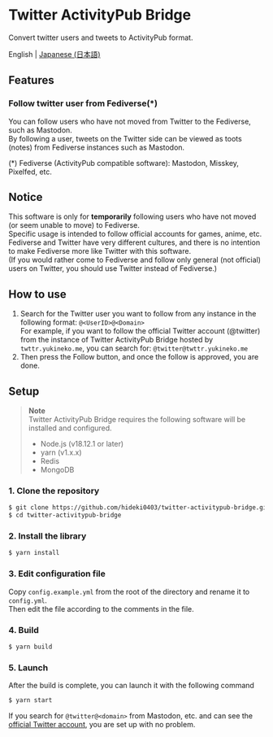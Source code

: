 # Twitter ActivityPub Bridge
Convert twitter users and tweets to ActivityPub format.  

English | [Japanese (日本語)](https://github.com/hideki0403/twitter-activitypub-bridge/blob/master/README_JA.md)

## Features
### Follow twitter user from Fediverse(*)
You can follow users who have not moved from Twitter to the Fediverse, such as Mastodon.  
By following a user, tweets on the Twitter side can be viewed as toots (notes) from Fediverse instances such as Mastodon.  
  
(*) Fediverse (ActivityPub compatible software): Mastodon, Misskey, Pixelfed, etc.  

## Notice
This software is only for **temporarily** following users who have not moved (or seem unable to move) to Fediverse.  
Specific usage is intended to follow official accounts for games, anime, etc.  
Fediverse and Twitter have very different cultures, and there is no intention to make Fediverse more like Twitter with this software.  
(If you would rather come to Fediverse and follow only general (not official) users on Twitter, you should use Twitter instead of Fediverse.)  

## How to use
1. Search for the Twitter user you want to follow from any instance in the following format: `@<UserID>@<Domain>`  
   For example, if you want to follow the official Twitter account (@twitter) from the instance of Twitter ActivityPub Bridge hosted by `twttr.yukineko.me`, you can search for: `@twitter@twttr.yukineko.me`  
2. Then press the Follow button, and once the follow is approved, you are done.

## Setup
> **Note**  
> Twitter ActivityPub Bridge requires the following software will be installed and configured.  
> - Node.js (v18.12.1 or later)
> - yarn (v1.x.x)
> - Redis
> - MongoDB

### 1. Clone the repository
```bash
$ git clone https://github.com/hideki0403/twitter-activitypub-bridge.git
$ cd twitter-activitypub-bridge
```

### 2. Install the library
```bash
$ yarn install
```

### 3. Edit configuration file
Copy `config.example.yml` from the root of the directory and rename it to `config.yml`.  
Then edit the file according to the comments in the file.

### 4. Build
```bash
$ yarn build
```

### 5. Launch
After the build is complete, you can launch it with the following command
```bash
$ yarn start
```
If you search for `@twitter@<domain>` from Mastodon, etc. and can see the [official Twitter account](https://twitter.com/twitter), you are set up with no problem.